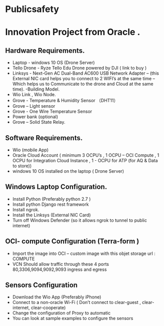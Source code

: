 # Publicsafety
# Innovation Project from Oracle .

## Hardware Requirements.

- Laptop -  windows 10 OS  (Drone Server)
- Tello Drone - Ryze Tello Edu Drone powered by DJI ( link  to buy )
- Linksys - Next-Gen AC Dual-Band AC600 USB Network Adapter – (this External NIC card helps you to connect to 2 WIFI’s at the same time – Which helps us to Communicate to the drone and Cloud at the same time).
-Building Model.
- Wio Link  , Wio Node.
- Grove - Temperature & Humidity Sensor （DHT11）
- Grove – Light sensor
- Grove - One Wire Temperature Sensor
- Power bank (optional) 
- Grove – Solid State Relay.

## Software Requirements.

- Wio (mobile App)
- Oracle Cloud Account ( minimum 3 OCPU’s  , 1 OCPU – OCI Compute , 1 OCPU for Integration Cloud Instance , 1 - OCPU for ATP (for AQ & Data to store))
- windows 10 OS installed on the laptop ( Drone Server)


## Windows Laptop Configuration.
- Install Python (Preferably python 2.7 ) 
- Install python Django rest framework
- Install ngrok.
- Install the Linksys (External NIC Card)
- Turn off Windows Defender (so it allows ngrok to tunnel to public internet)

## OCI- compute Configuration (Terra-form )
- Import the image into OCI – custom image with this objet storage url : COMPUTE
- VCN Should allow traffic through these 4 ports 80,3306,9094,9092,9093 ingress and egress 


## Sensors Configuration

- Download the Wio App (Preferably iPhone) 
- Connect to a non-oracle Wi-Fi ( Don’t connect to clear-guest , clear-internet, clear-cooperate)
- Change the configuration of Proxy to automatic
- You can look at sample examples to configure the sensors 





